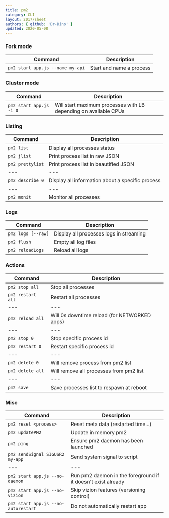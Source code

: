 ```yaml
---
title: pm2
category: CLI
layout: 2017/sheet
authors: { github: 'Dr-Dino' }
updated: 2020-05-08
---
```


### Fork mode

| Command                          | Description              |
| -------------------------------- | ------------------------ |
| `pm2 start app.js --name my-api` | Start and name a process |

### Cluster mode

| Command                 | Description                                                      |
| ----------------------- | ---------------------------------------------------------------- |
| `pm2 start app.js -i 0` | Will start maximum processes with LB depending on available CPUs |

### Listing

| Command          | Description                                      |
| ---------------- | ------------------------------------------------ |
| `pm2 list`       | Display all processes status                     |
| `pm2 jlist`      | Print process list in raw JSON                   |
| `pm2 prettylist` | Print process list in beautified JSON            |
| ---              | ---                                              |
| `pm2 describe 0` | Display all information about a specific process |
| ---              | ---                                              |
| `pm2 monit`      | Monitor all processes                            |

### Logs

| Command            | Description                             |
| ------------------ | --------------------------------------- |
| `pm2 logs [--raw]` | Display all processes logs in streaming |
| `pm2 flush`        | Empty all log files                     |
| `pm2 reloadLogs`   | Reload all logs                         |

### Actions

| Command           | Description                                  |
| ----------------- | -------------------------------------------- |
| `pm2 stop all`    | Stop all processes                           |
| `pm2 restart all` | Restart all processes                        |
| ---               | ---                                          |
| `pm2 reload all`  | Will 0s downtime reload (for NETWORKED apps) |
| ---               | ---                                          |
| `pm2 stop 0`      | Stop specific process id                     |
| `pm2 restart 0`   | Restart specific process id                  |
| ---               | ---                                          |
| `pm2 delete 0`    | Will remove process from pm2 list            |
| `pm2 delete all`  | Will remove all processes from pm2 list      |
| ---               | ---                                          |
| `pm2 save`        | Save processes list to respawn at reboot     |

### Misc

| Command                             | Description                                                  |
| ----------------------------------- | ------------------------------------------------------------ |
| `pm2 reset <process>`               | Reset meta data (restarted time...)                          |
| `pm2 updatePM2`                     | Update in memory pm2                                         |
| `pm2 ping`                          | Ensure pm2 daemon has been launched                          |
| `pm2 sendSignal SIGUSR2 my-app`     | Send system signal to script                                 |
| ---                                 | ---                                                          |
| `pm2 start app.js --no-daemon`      | Run pm2 daemon in the foreground if it doesn't exist already |
| `pm2 start app.js --no-vizion`      | Skip vizion features (versioning control)                    |
| `pm2 start app.js --no-autorestart` | Do not automatically restart app                             |
